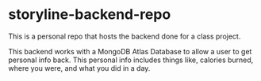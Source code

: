 # storyline-backend-repo

This is a personal repo that hosts the backend done for a class project.

This backend works with a MongoDB Atlas Database to allow a user to get personal info back.
This personal info includes things like, calories burned, where you were, and what you did in a day.
